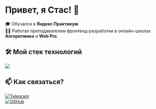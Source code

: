 # Привет, я Стас! 👋

🎓 Обучался в **Яндекс Практикум**.  
👨‍🏫 Работал преподавателем фронтенд-разработки в онлайн-школах **Алгоритмика** и **Web Pro**.  

## 🛠️ Мой стек технологий

<p align="left">
  <img src="https://skillicons.dev/icons?i=html,css,js,ts,react,redux,tailwind,webpack,git,github,vscode" />
</p>

## 📫 Как связаться?
[![Telegram](https://img.shields.io/badge/Telegram-blue?logo=telegram)](https://t.me/ТвойТГ)  
[![GitHub](https://img.shields.io/badge/GitHub-000?logo=github)](https://github.com/ТвойGitHub)  